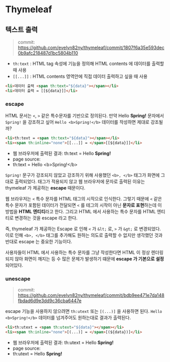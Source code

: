 # Thymeleaf

## 텍스트 출력

> commit: https://github.com/evelyn82ny/thymeleaf/commit/1807f6a35e593dec0b9afc218487d1bc5804b110

- ```th:text``` : HTML tag 속성에 기능을 정의해 HTML contents 에 데이터를 출력할 때 사용
- ```[[...]]``` : HTML contents 영역안에 직접 데이터 출력하고 싶을 때 사용

```html
<li>데이터 출력 <span th:text="${data}"></span></li>
<li>데이터 출력 = [[${data}]]</li>
```

### escape

HTML 문서는 ```<```, ```>``` 같은 특수문자를 기반으로 정의된다. 만약 Hello **Spring!** 문자에서 ```Spring!``` 을 강조하고 싶어 ```Hello <b>Spring!</b>``` 데이터를 작성하면 제대로 강조될까?

```html
<li>th:text = <span th:text="${data}"></span></li>
<li><span th:inline="none">[[...]] = </span>[[${data}]]</li>
```

- 웹 브라우저에 출력된 결과: th:text = Hello <b>Spring!</b>
- page source: <li>th:text = <span>Hello &lt;b&gt;Spring!&lt;/b&gt;</span></li>

```Spring!``` 문구가 강조되지 않았고 강조하기 위해 사용했던 ```<b>, </b>``` 태그가 화면에 그대로 출력되었다. 태그가 적용되지 않고 웹 브라우저에 문자로 출력된 이유는 thymeleaf 가 제공하는 **escape** 때문이다.<br>

웹 브라우저는 ```<``` 특수 문자를 HTML 태그의 시작으로 인식한다. 그렇기 때문에 ```<``` 같은 특수 문자가 포함된 데이터가 전달되면 ```<``` 를 테그의 시작이 아닌 **문자로 표현**하는데 이 방법을 **HTML 엔티티**라고 한다. 그리고 HTML 에서 사용하는 특수 문자를 HTML 엔티티로 변경하는 것을 escape 라고 한다.<br>

즉, thymeleaf 가 제공하는 Escape 로 인해 ```<``` 가 ```&lt;``` 로, ```>``` 가 ```&gt;``` 로 변경되었다. 이로 인해 ```<b>, </b>``` 태그를 추가해도 원하는 의도로 출력할 수 없지만 생각했던 것과 반대로 escape 는 중요한 기능이다.<br>

사용자들이 HTML 에서 사용하는 특수 문자를 그냥 작성한다면 HTML 이 정상 렌더링 되지 않아 화면이 깨지는 등 수 많은 문제가 발생하기 떄문에 **escape 가 기본으로 설정**되어있다.

### unescape 

> commit: https://github.com/evelyn82ny/thymeleaf/commit/bdb9ee471e7da148fbdad6d9e3dd9c36cba6447e

escape 기능을 사용하지 않으려면 ```th:utext``` 또는 ```[(...)]``` 을 사용하면 된다. ```Hello <b>Spring!</b>``` 데이터를 넘겨주어도 원하는대로 결과가 출력된다.

```html
<li>th:utext = <span th:utext="${data}"></span></li>
<li><span th:inline="none">[(...)] = </span>[(${data})]</li>
```

- 웹 브라우저에 출력된 결과: th:utext = Hello **Spring!**
- page source: <li>th:utext = <span>Hello <b>Spring!</b></span></li>
